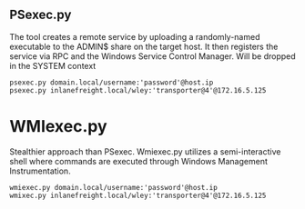 ## PSexec.py
The tool creates a remote service by uploading a randomly-named executable to the ADMIN$ share on the target host. It then registers the service via RPC and the Windows Service Control Manager. Will be dropped in the SYSTEM context
```
psexec.py domain.local/username:'password'@host.ip
psexec.py inlanefreight.local/wley:'transporter@4'@172.16.5.125
```

# WMIexec.py
Stealthier approach than PSexec. Wmiexec.py utilizes a semi-interactive shell where commands are executed through Windows Management Instrumentation.
```
wmiexec.py domain.local/username:'password'@host.ip
wmixec.py inlanefreight.local/wley:'transporter@4'@172.16.5.125
```

